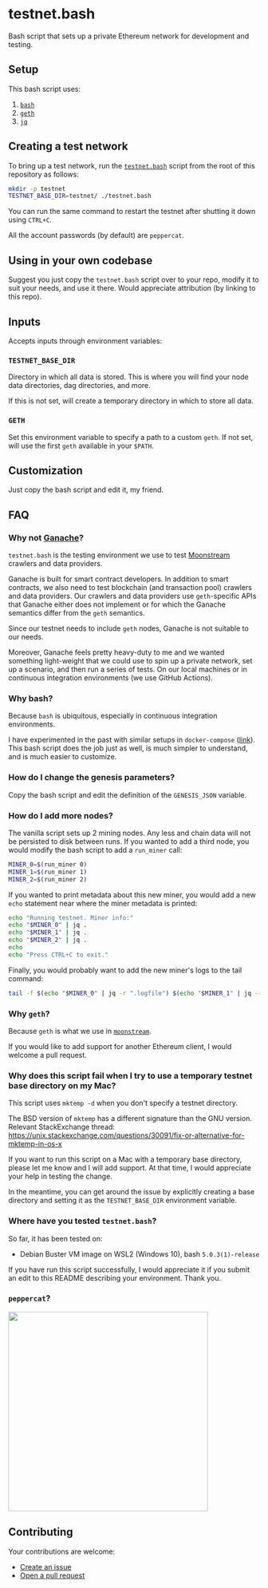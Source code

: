 # testnet.bash
Bash script that sets up a private Ethereum network for development and testing.

## Setup

This bash script uses:

1. [`bash`](https://www.gnu.org/software/bash/)
2. [`geth`](https://github.com/ethereum/go-ethereum)
3. [`jq`](https://github.com/stedolan/jq)


## Creating a test network

To bring up a test network, run the [`testnet.bash`](./testnet.bash) script from the root of this
repository as follows:
```bash
mkdir -p testnet
TESTNET_BASE_DIR=testnet/ ./testnet.bash
```

You can run the same command to restart the testnet after shutting it down using `CTRL+C`.

All the account passwords (by default) are `peppercat`.

## Using in your own codebase

Suggest you just copy the `testnet.bash` script over to your repo, modify it to suit your needs, and
use it there. Would appreciate attribution (by linking to this repo).

## Inputs

Accepts inputs through environment variables:

### `TESTNET_BASE_DIR`

Directory in which all data is stored. This is where you will find your node data directories,
dag directories, and more.

If this is not set, will create a temporary directory in which to store all data.

### `GETH`

Set this environment variable to specify a path to a custom `geth`. If not set, will use the first
`geth` available in your `$PATH`.

## Customization

Just copy the bash script and edit it, my friend.

## FAQ

### Why not [Ganache](https://www.trufflesuite.com/ganache)?

`testnet.bash` is the testing environment we use to test
[Moonstream](https://github.com/bugout-dev/moonstream) crawlers and data providers.

Ganache is built for smart contract developers. In addition to smart contracts, we also need to test
blockchain (and transaction pool) crawlers and data providers. Our crawlers and data providers use
`geth`-specific APIs that Ganache either does not implement or for which the Ganache semantics differ
from the `geth` semantics.

Since our testnet needs to include `geth` nodes, Ganache is not suitable to our needs.

Moreover, Ganache feels pretty heavy-duty to me and we wanted something light-weight that we could
use to spin up a private network, set up a scenario, and then run a series of tests. On our local
machines or in continuous integration environments (we use GitHub Actions).

### Why bash?

Because `bash` is ubiquitous, especially in continuous integration environments.

I have experimented in the past with similar setups in `docker-compose` ([link](https://github.com/the-chaingang/ethereal)).
This bash script does the job just as well, is much simpler to understand, and is much easier to
customize.

### How do I change the genesis parameters?

Copy the bash script and edit the definition of the `GENESIS_JSON` variable.

### How do I add more nodes?

The vanilla script sets up 2 mining nodes. Any less and chain data will not be persisted to disk
between runs. If you wanted to add a third node, you would modify the bash script to add a `run_miner`
call:
```bash
MINER_0=$(run_miner 0)
MINER_1=$(run_miner 1)
MINER_2=$(run_miner 2)
```

If you wanted to print metadata about this new miner, you would add a new `echo` statement near
where the miner metadata is printed:
```bash
echo "Running testnet. Miner info:"
echo "$MINER_0" | jq .
echo "$MINER_1" | jq .
echo "$MINER_2" | jq .
echo
echo "Press CTRL+C to exit."
```

Finally, you would probably want to add the new miner's logs to the tail command:
```bash
tail -f $(echo "$MINER_0" | jq -r ".logfile") $(echo "$MINER_1" | jq -r ".logfile")
```

### Why `geth`?

Because `geth` is what we use in [`moonstream`](https://github.com/bugout-dev/moonstream).

If you would like to add support for another Ethereum client, I would welcome a pull request.

### Why does this script fail when I try to use a temporary testnet base directory on my Mac?

This script uses `mktemp -d` when you don't specify a testnet directory.

The BSD version of `mktemp` has a different signature than the GNU version. Relevant StackExchange
thread: https://unix.stackexchange.com/questions/30091/fix-or-alternative-for-mktemp-in-os-x

If you want to run this script on a Mac with a temporary base directory, please let me know and I
will add support. At that time, I would appreciate your help in testing the change.

In the meantime, you can get around the issue by explicitly creating a base directory and setting it
as the `TESTNET_BASE_DIR` environment variable.

### Where have you tested `testnet.bash`?

So far, it has been tested on:
- Debian Buster VM image on WSL2 (Windows 10), bash `5.0.3(1)-release`

If you have run this script successfully, I would appreciate it if you submit an edit to this README
describing your environment. Thank you.

### `peppercat`?

<img src="https://s3.amazonaws.com/static.simiotics.com/pepper/pepper-tennis-ball.jpg" width="400"/>

## Contributing

Your contributions are welcome:
- [Create an issue](https://github.com/bugout-dev/testnet.bash/issues/new)
- [Open a pull request](https://github.com/bugout-dev/testnet.bash/compare)
